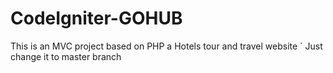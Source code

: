 # CodeIgniter-GOHUB
This is an MVC project based on PHP a Hotels tour and  travel website 
` Just change it to master branch
